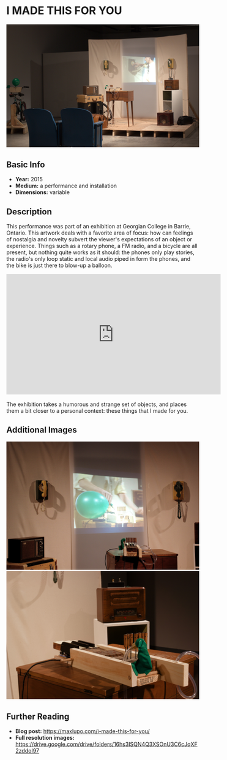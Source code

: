 # I MADE THIS FOR YOU

<img src="https://github.com/mlupo/artwork-docs/raw/master/images/I_Made_this_for_you.jpg" width="650">

## Basic Info
- **Year:** 2015    
- **Medium:** a performance and installation    
- **Dimensions:** variable

## Description
This performance was part of an exhibition at Georgian College in Barrie, Ontario. This artwork deals with a favorite area of focus: how can feelings of nostalgia and novelty subvert the viewer's expectations of an object or experience. Things such as a rotary phone, a FM radio, and a bicycle are all present, but nothing quite works as it should: the phones only play stories, the radio's only loop static and local audio piped in form the phones, and the bike is just there to blow-up a balloon.

<iframe width="560" height="315" src="https://www.youtube-nocookie.com/embed/Z8z9Puo24y8?rel=0" frameborder="0" allow="autoplay; encrypted-media" allowfullscreen></iframe>


The exhibition takes a humorous and strange set of objects, and places them a bit closer to a personal context: these things that I made for you.

## Additional Images

<img src="https://github.com/mlupo/artwork-docs/raw/master/images/I_Made_this_balloon.jpg" width="650">

<img src="https://github.com/mlupo/artwork-docs/raw/master/images/I_made_this_piano.jpg" width="650">

## Further Reading
- **Blog post:** <https://maxlupo.com/i-made-this-for-you/>    
- **Full resolution images:** <https://drive.google.com/drive/folders/16hs3ISQN4Q3XSOnU3C6cJqXF2zddoI97>
